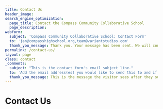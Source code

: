 ```yaml
---
title: Contact Us
header_image:
search_engine_optimization:
  page_title: Contact the Compass Community Collaborative School
  page_description:
webform:
  subject: 'Compass Community Collaborative School: Contact Form'
  to: 'jan@compasshighschool.org,team@variantstudios.com'
  thank_you_message: Thank you. Your message has been sent. We will contact you shortly.
permalink: /contact-us/
layout: page
class: contact
_comments:
  subject: "This is the contact form's email subject line."
  to: 'Add the email address(es) you would like to send this to and if you want to send to more than one you can add commas between them, for example: hello1@test.com,hello2@test.com'
  thank_you_message: This is the message the visitor sees after they submit a contact message.
---
```


# Contact Us